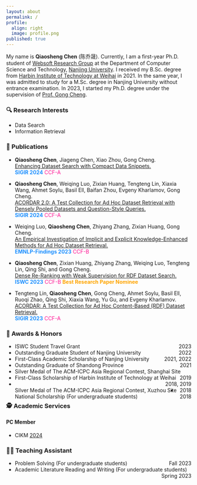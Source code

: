 ```yaml
---
layout: about
permalink: /
profile:
  align: right
  image: profile.png
published: true
---
```


My name is **Qiaosheng Chen** (陈乔晟). Currently, I am a first-year Ph.D. student of [Websoft Research Group](http://ws.nju.edu.cn/) at the Department of Computer Science and Technology, [Nanjing University](https://www.nju.edu.cn/). I received my B.Sc. degree from [Harbin Institute of Technology at Weihai](https://www.hitwh.edu.cn/) in 2021. In the same year, I was admitted to study for a M.Sc. degree in Nanjing University without entrance examination. In 2023, I started my Ph.D. degree under the supervision of [Prof. Gong Cheng](http://ws.nju.edu.cn/~gcheng).

### 🔍 Research Interests

- Data Search
- Information Retrieval

### 📔 Publications

- **Qiaosheng Chen**, Jiageng Chen, Xiao Zhou, Gong Cheng.  
  [Enhancing Dataset Search with Compact Data Snippets.]()  
  **<font color=DodgerBlue>SIGIR 2024</font>**  <font color=Deeppink>CCF-A</font>

- **Qiaosheng Chen**, Weiqing Luo, Zixian Huang, Tengteng Lin, Xiaxia Wang, Ahmet Soylu, Basil Ell, Baifan Zhou, Evgeny Kharlamov, Gong Cheng.  
  [ACORDAR 2.0: A Test Collection for Ad Hoc Dataset Retrieval with Densely Pooled Datasets and Question-Style Queries.]()  
  **<font color=DodgerBlue>SIGIR 2024</font>**  <font color=Deeppink>CCF-A</font>

- Weiqing Luo, **Qiaosheng Chen**, Zhiyang Zhang, Zixian Huang, Gong Cheng.  
  [An Empirical Investigation of Implicit and Explicit Knowledge-Enhanced Methods for Ad Hoc Dataset Retrieval.](https://aclanthology.org/2023.findings-emnlp.957/)  
  **<font color=DodgerBlue>EMNLP-Findings 2023</font>** <font color=Deeppink>CCF-B</font>

- **Qiaosheng Chen**, Zixian Huang, Zhiyang Zhang, Weiqing Luo, Tengteng Lin, Qing Shi, and Gong Cheng.  
  [Dense Re-Ranking with Weak Supervision for RDF Dataset Search.](https://doi.org/10.1007/978-3-031-47240-4_2)  
  **<font color=DodgerBlue>ISWC 2023</font>** <font color=Deeppink>CCF-B</font> **<font color=Orange>Best Research Paper Nominee</font>**
  
- Tengteng Lin, **Qiaosheng Chen**, Gong Cheng, Ahmet Soylu, Basil Ell, Ruoqi Zhao, Qing Shi, Xiaxia Wang, Yu Gu, and Evgeny Kharlamov.  
  [ACORDAR: A Test Collection for Ad Hoc Content-Based (RDF) Dataset Retrieval.](https://doi.org/10.1145/3477495.3531729)  
  **<font color=DodgerBlue>SIGIR 2023</font>**  <font color=Deeppink>CCF-A</font>
  

### 🏅 Awards & Honors

- <div style="float: left"> ISWC Student Travel Grant</div><div style="float: right">2023</div>

- <div style="float: left"> Outstanding Graduate Student of Nanjing University</div><div style="float: right">2022</div>

- <div style="float: left"> First-Class Academic Scholarship of Nanjing University</div><div style="float: right">2021, 2022</div>

- <div style="float: left"> Outstanding Graduate of Shandong Province</div><div style="float: right">2021</div>

- <div style="float: left"> Silver Medal of The ACM-ICPC Asia Regional Contest, Shanghai Site</div><div style="float: right">2019</div>

- <div style="float: left"> First-Class Scholarship of Harbin Institute of Technology at Weihai</div><div style="float: right">2018, 2019</div>

- <div style="float: left"> Silver Medal of The ACM-ICPC Asia Regional Contest, Xuzhou Site</div><div style="float: right">2018</div>

- <div style="float: left"> National Scholarship (For undergraduate students)</div><div style="float: right">2018</div>

### 🕵️ Academic Services

#### PC Member

- CIKM [2024](https://cikm2024.org/)

### 👨‍🏫 Teaching Assistant

- <div style="float: left"> Problem Solving (For undergraduate students)</div><div style="float: right">Fall 2023</div>

- <div style="float: left"> Academic Literature Reading and Writing (For undergraduate students)</div><div style="float: right">Spring 2023</div>